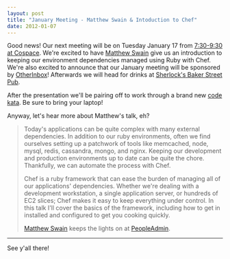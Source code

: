 ```yaml
---
layout: post
title: "January Meeting - Matthew Swain & Intoduction to Chef"
date: 2012-01-07
---
```


Good news! Our next meeting will be on Tuesday January 17 from
[7:30-9:30 at Cospace](http://plancast.com/p/9c8c). We're excited to
have [Matthew Swain](https://twitter.com/mswain) give us an
introduction to keeping our environment dependencies managed using Ruby
with Chef. We're also
excited to announce that our January meeting will be sponsored by
[OtherInbox](http://www.otherinbox.com/)! Afterwards we will head for drinks at [Sherlock's Baker Street Pub](http://maps.google.com/maps/place?q=sherlocks+baker+street+pub&cid=13119996996392273995).

After the presentation we'll be pairing off to work through a brand new <a href='http://en.wikipedia.org/wiki/Kata_(programming)'>code kata</a>. Be sure to bring your laptop!

Anyway, let's hear more about Matthew's talk, eh?

>Today's applications can be quite complex with many external dependencies.  In addition to our ruby environments, often we find ourselves setting up a patchwork of tools like memcached, node, mysql, redis, cassandra, mongo, and nginx.  Keeping our development and production environments up to date can be quite the chore.  Thankfully, we can automate the process with Chef.
>
>Chef is a ruby framework that can ease the burden of managing all of our applications' dependencies.  Whether we're dealing with a development workstation, a single application server, or hundreds of EC2 slices; Chef makes it easy to keep everything under control.  In this talk I'll cover the basics of the framework, including how to get in installed and configured to get you cooking quickly.
>
> [Matthew Swain](https://github.com/mswain) keeps the lights on at [PeopleAdmin](http://www.peopleadmin.com/).

---

See y'all there!
